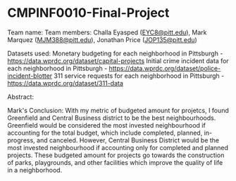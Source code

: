 # CMPINF0010-Final-Project
Team name:
Team members: Challa Eyasped (EYC8@pitt.edu), Mark Marquez (MJM388@pitt.edu), Jonathan Price (JOP135@pitt.edu)

Datasets used: 
Monetary budgeting for each neighborhood in Pittsburgh -  https://data.wprdc.org/dataset/capital-projects
Initial crime incident data for each neighborhood in Pittsburgh - https://data.wprdc.org/dataset/police-incident-blotter
311 service requests for each neighborhood in Pittsburgh - https://data.wprdc.org/dataset/311-data

Abstract: 

Mark's Conclusion:
With my metric of budgeted amount for projetcs, I found Greenfield and Central Business district to be the best neighbourhoods. Greenfield would be considered the most invested neighbourhood if accounting for the total budget, which include completed, planned, in-progress, and canceled. However, Central Business District would be the most invested neighbourhood if accounting only for completed and planned projects. These budgeted amount for projects go towards the construction of parks, playgrounds, and other facilities which improve the quality of life in a neighborhood.
